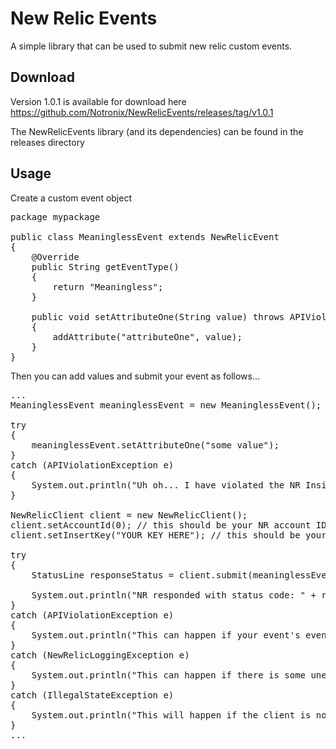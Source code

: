 # New Relic Events
A simple library that can be used to submit new relic custom events.

## Download
Version 1.0.1 is available for download here https://github.com/Notronix/NewRelicEvents/releases/tag/v1.0.1

The NewRelicEvents library (and its dependencies) can be found in the releases directory

## Usage

Create a custom event object

<pre>
package mypackage

public class MeaninglessEvent extends NewRelicEvent
{
    @Override
    public String getEventType()
    {
        return "Meaningless";
    }
    
    public void setAttributeOne(String value) throws APIViolationException
    {
        addAttribute("attributeOne", value);
    }
}
</pre>

Then you can add values and submit your event as follows...

<pre>
...
MeaninglessEvent meaninglessEvent = new MeaninglessEvent();

try
{
    meaninglessEvent.setAttributeOne("some value");
}
catch (APIViolationException e)
{
    System.out.println("Uh oh... I have violated the NR Insights API.");
}

NewRelicClient client = new NewRelicClient();
client.setAccountId(0); // this should be your NR account ID
client.setInsertKey("YOUR KEY HERE"); // this should be your NR Insights Insert Key

try
{
    StatusLine responseStatus = client.submit(meaninglessEvent);

    System.out.println("NR responded with status code: " + responseStatus.getStatusCode());
}
catch (APIViolationException e)
{
    System.out.println("This can happen if your event's eventType is invalid according to the NR Insights API");
}
catch (NewRelicLoggingException e)
{
    System.out.println("This can happen if there is some unexpected failure during the event submission.");
}
catch (IllegalStateException e)
{
    System.out.println("This will happen if the client is not initialized with an account ID and an insert key.");
}
...
</pre>
